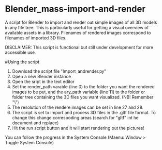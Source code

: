 # Blender_mass-import-and-render
A script for Blender to import and render out simple images of all 3D models in any file tree. This is particularly useful for getting a visual overview of available assets in a library. Filenames of rendered images correspond to filenames of imported 3D files.

DISCLAIMER: This script is functional but still under development for more accessible use. 

#Using the script
1. Download the script file "Import_andrender.py"
2. Open a new Blender instance
3. Open the sript in the text editor
4. Set the render_path varable (line 0) to the folder you want the rendered images to be put, and the ary_path variable (line 11) to the folder or folder tree containing the 3D files you want visualized. (NB! Remember "\\")
5. The resolution of the rendere images can be set in line 27 and 28.
6. The script is set to import and process 3D files in the .gltf file format. To change this change correspoding areas (search for "gltf" int he document and replace)
7. Hit the run script button and it will start rendering out the pictures! 

You can follow the progress in the System Console (Maenu: Window > Toggle System Console)
